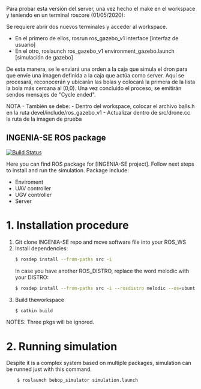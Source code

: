 Para probar esta versión del server, una vez hecho el make en el workspace y teniendo en un terminal roscore (01/05/2020):

Se requiere abrir dos nuevos terminales y acceder al workspace.
- En el primero de ellos, rosrun ros_gazebo_v1 interface [interfaz de usuario]
- En el otro, roslaunch ros_gazebo_v1 environment_gazebo.launch [simulación de gazebo]

De esta manera, se le enviará una orden a la caja que simula el dron para que envíe una imagen definida a la caja que actúa como server.
Aquí se procesará, reconocerán y ubicarán las bolas y colocará la primera de la lista la bola más cercana al (0,0).
Una vez concluido el proceso, se emitirán sendos mensajes de "Cycle ended".

NOTA - También se debe:
     - Dentro del workspace, colocar el archivo balls.h en la ruta devel/include/ros_gazebo_v1
     - Actualizar dentro de src/drone.cc la ruta de la imagen de prueba

## INGENIA-SE ROS package
[![Build Status](https://travis-ci.org/joemccann/dillinger.svg?branch=master)](https://travis-ci.org/joemccann/dillinger)

Here you can find ROS package for [INGENIA-SE project].
Follow next steps to install and run the simulation. Package include:
  - Enviroment
  - UAV controller
  - UGV controller
  - Server

# 1. Installation procedure
1) Git clone INGENIA-SE repo and move software file into your ROS_WS
2) Install dependencies:
    ```sh
    $ rosdep install --from-paths src -i
    ```
    In case you have another ROS_DISTRO, replace the word melodic with your DISTRO:
    ```sh
    $ rosdep install --from-paths src -i --rosdistro melodic --os=ubuntu:bionic
    ```
3) Build theworkspace
    ```sh
    $ catkin build
    ```
NOTES: Three pkgs will be ignored.
# 2. Running simulation
Despite it is a complex system based on multiple packages, simulation can be runned just with this command.
```sh
    $ roslaunch bebop_simulator simulation.launch
```

